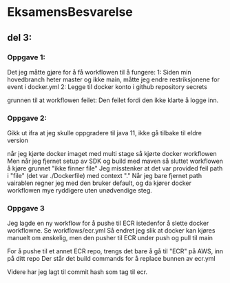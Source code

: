 # EksamensBesvarelse

## del 3: 

### Oppgave 1:

Det jeg måtte gjøre for å få workflowen til å fungere:
1: Siden min hovedbranch heter master og ikke main, måtte jeg endre restriksjonene for event i docker.yml
2: Legge til docker konto i github repository secrets

grunnen til at workflowen feilet:
Den feilet fordi den ikke klarte å logge inn.

### Oppgave 2:

Gikk ut ifra at jeg skulle oppgradere til java 11, ikke gå tilbake til eldre version

når jeg kjørte docker imaget med multi stage så kjørte docker workflowen
Men når jeg fjernet setup av SDK og build med maven så sluttet workflowen å kjøre grunnet "ikke finner file"
Jeg misstenker at det var provided feil path i "file" (det var ./Dockerfile) med context "."
Når jeg bare fjernet path vairablen regner jeg med den bruker default, og da kjører docker
workflowen mye ryddigere uten unødvendige steg.

### Oppgave 3

Jeg lagde en ny workflow for å pushe til ECR istedenfor å slette docker workflowne.
Se workflows/ecr.yml
Så endret jeg slik at docker kan kjøres manuelt om ønskelig, men den pusher til ECR under push og pull til main

For å pushe til et annet ECR repo, trengs det bare å gå til "ECR" på AWS, inn på ditt repo
Der står det build commands for å replace bunnen av ecr.yml

Videre har jeg lagt til commit hash som tag til ecr.